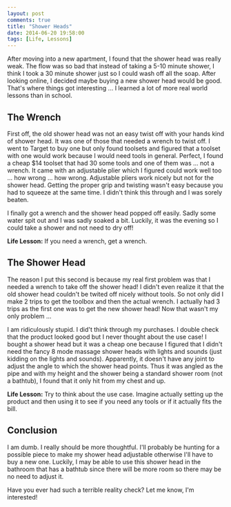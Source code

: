 ```yaml
---
layout: post
comments: true
title: "Shower Heads"
date: 2014-06-20 19:58:00
tags: [Life, Lessons]
---
```


After moving into a new apartment, I found that the shower head was really
weak. The flow was so bad that instead of taking a 5-10 minute shower, I think
I took a 30 minute shower just so I could wash off all the soap. After
looking online, I decided maybe buying a new shower head would be good.
That's where things got interesting ... I learned a lot of more real world
lessons than in school.

<!--more-->

## The Wrench

First off, the old shower head was not an easy twist off with your hands kind
of shower head. It was one of those that needed a wrench to twist off. I went
to Target to buy one but only found toolsets and figured that a toolset with
one would work because I would need tools in general. Perfect, I found a
cheap $14 toolset that had 30 some tools and one of them was ... not a wrench.
It came with an adjustable plier which I figured could work well too ... how
wrong ... how wrong. Adjustable pliers work nicely but not for the shower
head. Getting the proper grip and twisting wasn't easy because you had to
squeeze at the same time. I didn't think this through and I was sorely beaten.

I finally got a wrench and the shower head popped off easily. Sadly some
water spit out and I was sadly soaked a bit. Luckily, it was the evening so
I could take a shower and not need to dry off!

**Life Lesson:** If you need a wrench, get a wrench.

## The Shower Head

The reason I put this second is because my real first problem was that I
needed a wrench to take off the shower head! I didn't even realize it that
the old shower head couldn't be twited off nicely without tools. So not only
did I make 2 trips to get the toolbox and then the actual wrench. I actually
had 3 trips as the first one was to get the new shower head! Now that wasn't
my only problem ...

I am ridiculously stupid. I did't think through my purchases. I double check
that the product looked good but I never thought about the use case! I bought
a shower head but it was a cheap one because I figured that I didn't need the
fancy 8 mode massage shower heads with lights and sounds (just kidding on
the lights and sounds). Apparently, it doesn't have any joint to adjust the
angle to which the shower head points. Thus it was angled as the pipe and
with my height and the shower being a standard shower room (not a bathtub),
I found that it only hit from my chest and up.

**Life Lesson:** Try to think about the use case. Imagine actually setting
up the product and then using it to see if you need any tools or if it
actually fits the bill.

## Conclusion

I am dumb. I really should be more thoughtful. I'll probably be hunting for
a possible piece to make my shower head adjustable otherwise I'll have to
buy a new one. Luckily, I may be able to use this shower head in the bathroom
that has a bathtub since there will be more room so there may be no need
to adjust it.

Have you ever had such a terrible reality check? Let me know, I'm interested!
